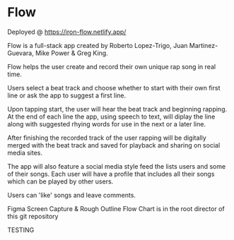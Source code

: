 # Flow

Deployed @ https://iron-flow.netlify.app/

Flow is a full-stack app created by Roberto Lopez-Trigo, Juan Martinez-Guevara, Mike Power & Greg King.

Flow helps the user create and record their own unique rap song in real time.

Users select a beat track and choose whether to start with their own first line or ask the app to suggest a first line.

Upon tapping start, the user will hear the beat track and beginning rapping. At the end of each line the app,
using speech to text, will diplay the line along with suggested rhying words for use in the next or a later line.

After finishing the recorded track of the user rapping will be digitally merged with the beat track and saved for
playback and sharing on social media sites.

The app will also feature a social media style feed the lists users and some of their songs. Each user will have a profile
that includes all their songs which can be played by other users.

Users can 'like' songs and leave comments.

Figma Screen Capture & Rough Outline Flow Chart is in the root director of this git repository

TESTING
